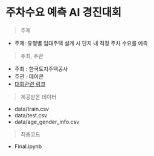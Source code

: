 # 주차수요 예측 AI 경진대회

> 주제

- 주제: 유형별 임대주택 설계 시 단지 내 적정 주차 수요를 예측

> 주최, 주관

- 주최 : 한국토지주택공사
- 주관 : 데이콘
- [대회관련 링크](https://dacon.io/competitions/official/235745/overview/description)


> 제공받은 데이터

- data/train.csv
- data/test.csv
- data/age_gender_info.csv

> 최총코드

- Final.ipynb



